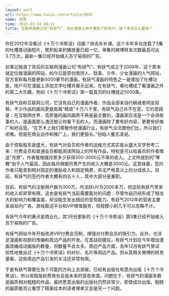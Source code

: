 ```yaml
---
layout: post
url: https://www.huxiu.com/article/8981
name: 虎嗅
time: 2013-01-14 08:11
title: 互联网漫画公司“有妖气”，向吐槽事业伸手要到了影响力，接下来该怎么要钱？
---
```

你在2012年没看过《十万个冷笑话》动画？快去补补课。这个半年多仅连载了5集的吐槽类动画短片，累积起来的播放量已超一亿，单集的微博转发次数最高可达3.7万次，最新一集已经开始植入苏宁易购的广告。

创事记报道了背后的互联网漫画公司“有妖气”。有妖气成立于2009年，这个原本就定位做漫画的网站，如今已是原创类同人、耽美、少年、少女漫画的人气网站，官方宣称每月能更新5000章节的漫画。有妖气漫画的特色之一是增加了吐槽功能，用户可在漫画上添加文字吐槽并展示出来。在有妖气，看吐槽成了看漫画之外的第二大乐趣，例如《十万个冷笑话》第一篇首页的吐槽就近5000条。

有妖气自称互联网公司，它没有自己的漫画作者，作品全部来自约稿或者网友投稿，不少作品的画风更是距离“精良”十万八千里。有妖气自己并不在意，它的思路是：在互联网世界，高质量的画风画质不再是最主要的，漫画家应该是一个会讲故事的人，是画面那么渣还能让你看下去的人。而漫画除了要有好内容，更要有好推广和好运营。“在艺术上我们尊敬传统漫画行业，有妖气没法跟他们比，所以我们闭嘴。但是在商业运作和推广上，我们更擅长。”创始人董志凌说。

由于控股股东是盛大，有妖气对会员和作者的运维方式其实是从盛大文学参考二来：付费会员和普通会员都能阅读网站上的所有作品，特权是可以给喜欢的作者赠送“月票”，作者能根据月票多少获得300-3000元不等的收入。上文所提到的“寒舞”由于人气最高，因此每月根据月票产生的收入大概是3000元。这意味着，签约作者只能拿到相对固定的激励收入和固定稿费，并无严格意义上的分成收入。目前，有妖气的签约作者大概有四五十人，其中大部分是兼职。

目前，有妖气的注册用户数为300万，月活跃UV为2000多万，但这给有妖气带来的收入却非常有限。这也是有妖气当前需要面对的问题：尽管作品已经形成了相当大的影响力和覆盖面，却没能生发出相应的变现能力。有妖气2012年的营收主要来自站内广告、游戏联运平台和VIP增值服务，但规模小到几乎可以忽略不计。

有妖气今年的重点是商业化，其1月份更新的《十万个冷笑话》第5集已经开始植入苏宁易购的广告。

有妖气网站今年开始改进VIP付费会员制，增强对付费会员的吸引力。此外，也涉足漫画影视剧的改编和周边产品的开发。在首战初捷后，有妖气计划在今年增加漫画改编成动画版的数量，但数量不会太多。周边产品方面，去年12月有妖气曾试验性地推出过《十万个冷笑话》的衬衫、名片等周边产品。但从其相关微博的转发量看，这些周边产品引发的关注还非常有限。

于是有妖气需要在各个可能的方向上去突破。已经有出版社有意向出版《十万个冷笑话》，所以收取版权费用也会是未来的营收来源。问题在于，有妖气的漫画多数是画质相对粗糙的作品，最终愿意出版的出版社仍然非常少。即使成功出版，粗糙的画质能否让看惯了精美绘本的读者埋单又会是另一个问题。

